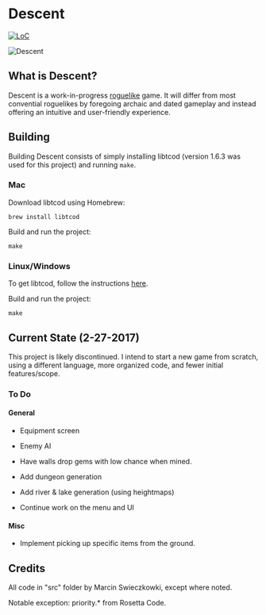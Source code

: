 # Descent

[![LoC](https://tokei.rs/b1/github/m-cat/descent)](https://github.com/m-cat/descent)

![Descent](http://i.imgur.com/i5so9L3.png)

## What is Descent?

Descent is a work-in-progress [roguelike](http://en.wikipedia.org/wiki/Roguelike) game. It will differ from most convential roguelikes by foregoing archaic and dated gameplay and instead offering an intuitive and user-friendly experience.

## Building

Building Descent consists of simply installing libtcod (version 1.6.3 was used for this project) and running `make`.

### Mac

Download libtcod using Homebrew:

```
brew install libtcod
```

Build and run the project:

```
make
```

### Linux/Windows

To get libtcod, follow the instructions [here](https://bitbucket.org/libtcod/libtcod).

Build and run the project:

```
make
```

## Current State (2-27-2017)

This project is likely discontinued. I intend to start a new game from scratch, using a different language, more organized code, and fewer initial features/scope.

### To Do

#### General

- Equipment screen

- Enemy AI

- Have walls drop gems with low chance when mined.

- Add dungeon generation

- Add river & lake generation (using heightmaps)

- Continue work on the menu and UI

#### Misc

- Implement picking up specific items from the ground.

## Credits

All code in "src" folder by Marcin Swieczkowki, except where noted.

Notable exception: priority.* from Rosetta Code.
